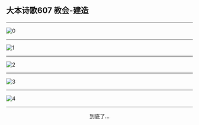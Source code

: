 
## 大本诗歌607 教会-建造
        
<div id="aplayer0"></div>

---

<img alt="0" data-original="/data/d0607/0">

---

<img alt="1" data-original="/data/d0607/1">

---

<img alt="2" data-original="/data/d0607/2">

---

<img alt="3" data-original="/data/d0607/3">

---

<img alt="4" data-original="/data/d0607/4">

---

<p style="text-align: center">到底了...</p>

<script src="/js/dist-view.js"></script>

<script>
MAIN.id = 'd0607';
        
const ap0 = new APlayer({
    container: document.getElementById('aplayer0'),
    volume: 1,
    loop: 'none',
    preload: 'none',
    audio: [{
        name: '大本诗歌607.mp3',
        artist: '大本诗歌',
        url: 'https://res.wx.qq.com/voice/getvoice?mediaid=MzI0NTk3MDM5M18yMjQ3NDk1MjIy',
        cover: '/favicon'
    }]
});
</script>
